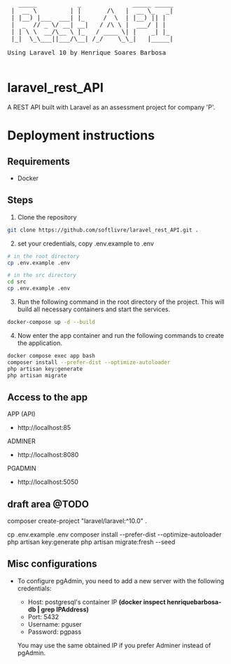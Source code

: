<pre>
   _____           _              _____ _____ 
 |  __ \         | |       /\   |  __ \_   _|
 | |__) |___  ___| |_     /  \  | |__) || |  
 |  _  // _ \/ __| __|   / /\ \ |  ___/ | |  
 | | \ \  __/\__ \ |_   / ____ \| |    _| |_ 
 |_|  \_\___||___/\__| /_/    \_\_|   |_____|
                                             
Using Laravel 10 by Henrique Soares Barbosa                                             

</pre>

# laravel_rest_API
A REST API built with Laravel as an assessment project for company 'P'.

# Deployment instructions
## Requirements
- Docker

## Steps
1. Clone the repository

```bash
git clone https://github.com/softlivre/laravel_rest_API.git .
```

2. set your credentials, copy .env.example to .env

```bash
# in the root directory
cp .env.example .env

# in the src directory
cd src
cp .env.example .env
```

3. Run the following command in the root directory of the project. This will build all necessary containers and start the services.

```bash
docker-compose up -d --build
```

4. Now enter the app container and run the following commands to create the application.

```bash
docker compose exec app bash
composer install --prefer-dist --optimize-autoloader
php artisan key:generate 
php artisan migrate
```

## Access to the app
APP (API)
- http://localhost:85

ADMINER
- http://localhost:8080

PGADMIN
- http://localhost:5050


## draft area @TODO

composer create-project "laravel/laravel:^10.0" .

cp .env.example .env
composer install --prefer-dist --optimize-autoloader
php artisan key:generate 
php artisan migrate:fresh --seed

## Misc configurations

- To configure pgAdmin, you need to add a new server with the following credentials:
  - Host: postgresql's container IP **(docker inspect henriquebarbosa-db | grep IPAddress)**
  - Port: 5432
  - Username: pguser
  - Password: pgpass

  You may use the same obtained IP if you prefer Adminer instead of pgAdmin.